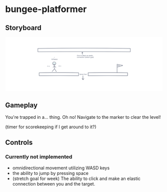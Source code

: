# bungee-platformer

## Storyboard
![There is no story.](unity1-storyboard.png)

## Gameplay

You're trapped in a... thing. Oh no! Navigate to the marker to clear the level!

(timer for scorekeeping if I get around to it?)

## Controls

### Currently not implemented

- omnidirectional movement utilizing WASD keys
- the ability to jump by pressing space
- (stretch goal for week) The ability to click and make an elastic connection between you and the target.